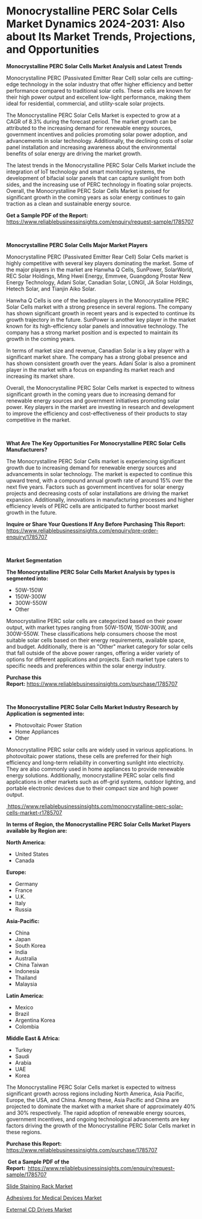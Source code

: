 <p><h1>Monocrystalline PERC Solar Cells Market Dynamics 2024-2031: Also about Its Market Trends, Projections, and Opportunities</h1></p><p><strong>Monocrystalline PERC Solar Cells Market Analysis and Latest Trends</strong></p>
<p><p>Monocrystalline PERC (Passivated Emitter Rear Cell) solar cells are cutting-edge technology in the solar industry that offer higher efficiency and better performance compared to traditional solar cells. These cells are known for their high power output and excellent low-light performance, making them ideal for residential, commercial, and utility-scale solar projects.</p><p>The Monocrystalline PERC Solar Cells Market is expected to grow at a CAGR of 8.3% during the forecast period. The market growth can be attributed to the increasing demand for renewable energy sources, government incentives and policies promoting solar power adoption, and advancements in solar technology. Additionally, the declining costs of solar panel installation and increasing awareness about the environmental benefits of solar energy are driving the market growth.</p><p>The latest trends in the Monocrystalline PERC Solar Cells Market include the integration of IoT technology and smart monitoring systems, the development of bifacial solar panels that can capture sunlight from both sides, and the increasing use of PERC technology in floating solar projects. Overall, the Monocrystalline PERC Solar Cells Market is poised for significant growth in the coming years as solar energy continues to gain traction as a clean and sustainable energy source.</p></p>
<p><strong>Get a Sample PDF of the Report:&nbsp;</strong> <a href="https://www.reliablebusinessinsights.com/enquiry/request-sample/1785707">https://www.reliablebusinessinsights.com/enquiry/request-sample/1785707</a></p>
<p>&nbsp;</p>
<p><strong>Monocrystalline PERC Solar Cells Major Market Players</strong></p>
<p><p>Monocrystalline PERC (Passivated Emitter Rear Cell) Solar Cells market is highly competitive with several key players dominating the market. Some of the major players in the market are Hanwha Q Cells, SunPower, SolarWorld, REC Solar Holdings, Ming Hwei Energy, Emmvee, Guangdong Prostar New Energy Technology, Adani Solar, Canadian Solar, LONGI, JA Solar Holdings, Hetech Solar, and Tianjin Aiko Solar.</p><p>Hanwha Q Cells is one of the leading players in the Monocrystalline PERC Solar Cells market with a strong presence in several regions. The company has shown significant growth in recent years and is expected to continue its growth trajectory in the future. SunPower is another key player in the market known for its high-efficiency solar panels and innovative technology. The company has a strong market position and is expected to maintain its growth in the coming years.</p><p>In terms of market size and revenue, Canadian Solar is a key player with a significant market share. The company has a strong global presence and has shown consistent growth over the years. Adani Solar is also a prominent player in the market with a focus on expanding its market reach and increasing its market share.</p><p>Overall, the Monocrystalline PERC Solar Cells market is expected to witness significant growth in the coming years due to increasing demand for renewable energy sources and government initiatives promoting solar power. Key players in the market are investing in research and development to improve the efficiency and cost-effectiveness of their products to stay competitive in the market.</p></p>
<p>&nbsp;</p>
<p><strong>What Are The Key Opportunities For Monocrystalline PERC Solar Cells Manufacturers?</strong></p>
<p><p>The Monocrystalline PERC Solar Cells market is experiencing significant growth due to increasing demand for renewable energy sources and advancements in solar technology. The market is expected to continue this upward trend, with a compound annual growth rate of around 15% over the next five years. Factors such as government incentives for solar energy projects and decreasing costs of solar installations are driving the market expansion. Additionally, innovations in manufacturing processes and higher efficiency levels of PERC cells are anticipated to further boost market growth in the future.</p></p>
<p><strong>Inquire or Share Your Questions If Any Before Purchasing This Report:</strong> <a href="https://www.reliablebusinessinsights.com/enquiry/pre-order-enquiry/1785707">https://www.reliablebusinessinsights.com/enquiry/pre-order-enquiry/1785707</a></p>
<p>&nbsp;</p>
<p><strong>Market Segmentation</strong></p>
<p><strong>The Monocrystalline PERC Solar Cells Market Analysis by types is segmented into:</strong></p>
<p><ul><li>50W-150W</li><li>150W-300W</li><li>300W-550W</li><li>Other</li></ul></p>
<p><p>Monocrystalline PERC solar cells are categorized based on their power output, with market types ranging from 50W-150W, 150W-300W, and 300W-550W. These classifications help consumers choose the most suitable solar cells based on their energy requirements, available space, and budget. Additionally, there is an "Other" market category for solar cells that fall outside of the above power ranges, offering a wider variety of options for different applications and projects. Each market type caters to specific needs and preferences within the solar energy industry.</p></p>
<p><strong>Purchase this Report:&nbsp;</strong><a href="https://www.reliablebusinessinsights.com/purchase/1785707">https://www.reliablebusinessinsights.com/purchase/1785707</a></p>
<p>&nbsp;</p>
<p><strong>The Monocrystalline PERC Solar Cells Market Industry Research by Application is segmented into:</strong></p>
<p><ul><li>Photovoltaic Power Station</li><li>Home Appliances</li><li>Other</li></ul></p>
<p><p>Monocrystalline PERC solar cells are widely used in various applications. In photovoltaic power stations, these cells are preferred for their high efficiency and long-term reliability in converting sunlight into electricity. They are also commonly used in home appliances to provide renewable energy solutions. Additionally, monocrystalline PERC solar cells find applications in other markets such as off-grid systems, outdoor lighting, and portable electronic devices due to their compact size and high power output.</p></p>
<p><a href="https://www.reliablebusinessinsights.com/monocrystalline-perc-solar-cells-market-r1785707">&nbsp;https://www.reliablebusinessinsights.com/monocrystalline-perc-solar-cells-market-r1785707</a></p>
<p><strong>In terms of Region, the Monocrystalline PERC Solar Cells Market Players available by Region are:</strong></p>
<p>
    <p> <strong> North America: </strong>
        <ul>
            <li>United States</li>
            <li>Canada</li>
        </ul>
        </p> 
    <p> <strong> Europe: </strong>
        <ul>
            <li>Germany</li>
            <li>France</li>
            <li>U.K.</li>
            <li>Italy</li>
            <li>Russia</li>
        </ul>
        </p> 
    <p> <strong> Asia-Pacific: </strong>
        <ul>
            <li>China</li>
            <li>Japan</li>
            <li>South Korea</li>
            <li>India</li>
            <li>Australia</li>
            <li>China Taiwan</li>
            <li>Indonesia</li>
            <li>Thailand</li>
            <li>Malaysia</li>
        </ul>
        </p> 
    <p> <strong> Latin America: </strong>
        <ul>
            <li>Mexico</li>
            <li>Brazil</li>
            <li>Argentina Korea</li>
            <li>Colombia</li>
        </ul>
        </p> 
    <p> <strong> Middle East & Africa: </strong>
        <ul>
            <li>Turkey</li>
            <li>Saudi</li>
            <li>Arabia</li>
            <li>UAE</li>
            <li>Korea</li>
        </ul>
    </p>
    </p>
<p><p>The Monocrystalline PERC Solar Cells market is expected to witness significant growth across regions including North America, Asia Pacific, Europe, the USA, and China. Among these, Asia Pacific and China are projected to dominate the market with a market share of approximately 40% and 30% respectively. The rapid adoption of renewable energy sources, government incentives, and ongoing technological advancements are key factors driving the growth of the Monocrystalline PERC Solar Cells market in these regions.</p></p>
<p><strong>Purchase this Report: </strong><a href="https://www.reliablebusinessinsights.com/purchase/1785707">https://www.reliablebusinessinsights.com/purchase/1785707</a></p>
<p>&nbsp;<strong>Get a Sample PDF of the Report:&nbsp;&nbsp;</strong><a href="https://www.reliablebusinessinsights.com/enquiry/request-sample/1785707">https://www.reliablebusinessinsights.com/enquiry/request-sample/1785707</a></p>
<p><strong></strong></p>
<p><p><a href="https://www.linkedin.com/pulse/slide-staining-rack-market-size-outlook-forecast-2024-2031-xrgre">Slide Staining Rack Market</a></p><p><a href="https://www.linkedin.com/pulse/decoding-adhesives-medical-devices-market-metrics-share-trends-9ohoe">Adhesives for Medical Devices Market</a></p><p><a href="https://www.linkedin.com/pulse/external-cd-drives-market-comprehensive-assessment-type-application-yhcze">External CD Drives Market</a></p></p>